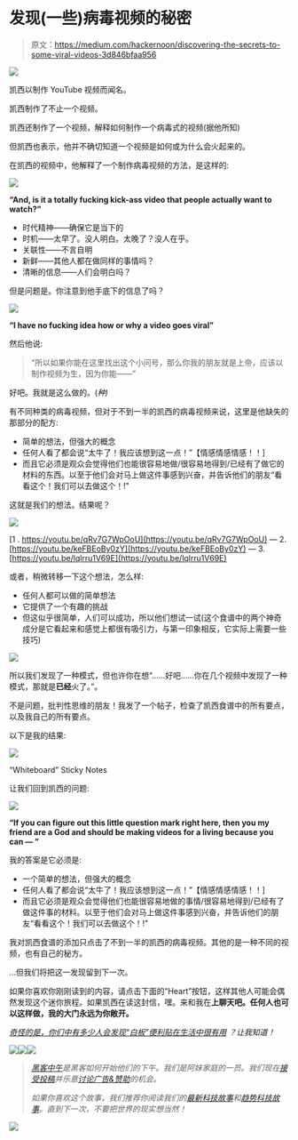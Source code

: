 # 发现(一些)病毒视频的秘密

> 原文：<https://medium.com/hackernoon/discovering-the-secrets-to-some-viral-videos-3d846bfaa956>

[![](img/1ec1b9d4ea5863a2ef0596831dd324c6.png)](https://www.youtube.com/user/caseyneistat)

凯西以制作 YouTube 视频而闻名。

凯西制作了不止一个视频。

凯西还制作了一个视频，解释如何制作一个病毒式的视频(据他所知)

但凯西也表示，他并不确切知道一个视频是如何或为什么会火起来的。

在凯西的视频中，他解释了一个制作病毒视频的方法，是这样的:

[![](img/83f7b1b96ae65f24c6c38e4060727710.png)](https://www.youtube.com/embed/K3zpizyXqfk?rel=0&amp;controls=0&amp;showinfo=0)

**“And, is it a totally fucking kick-ass video that people actually want to watch?”**

*   时代精神——确保它是当下的
*   时机——太早了。没人明白。太晚了？没人在乎。
*   关联性——不言自明
*   新鲜——其他人都在做同样的事情吗？
*   清晰的信息——人们会明白吗？

但是问题是。你注意到他手底下的信息了吗？

[![](img/325d049825d36e13c8c5c5f399f56336.png)](https://youtu.be/K3zpizyXqfk?t=435)

**“I have no fucking idea how or why a video goes viral”**

然后他说:

> “所以如果你能在这里找出这个小问号，那么你我的朋友就是上帝，应该以制作视频为生，因为你能——”

好吧。我就是这么做的。(*种)*

有不同种类的病毒视频，但对于不到一半的凯西的病毒视频来说，这里是他缺失的那部分的配方:

*   简单的想法，但强大的概念
*   任何人看了都会说“太牛了！我应该想到这一点！”【情感情感情感！！]
*   而且它必须是观众会觉得他们也能很容易地做/很容易地得到/已经有了做它的材料的东西。以至于他们会对马上做这件事感到兴奋，并告诉他们的朋友“看看这个！我们可以去做这个！!"

这就是我们的想法。结果呢？

![](img/0dbebcf36c963d2dcfcf32e3eff11853.png)

[1 . https://youtu.be/qRv7G7WpOoU](https://youtu.be/qRv7G7WpOoU) — 2\. [https://youtu.be/keFBEoBy0zY](https://youtu.be/keFBEoBy0zY) — 3\. [https://youtu.be/lqlrru1V69E](https://youtu.be/lqlrru1V69E)

或者，稍微转移一下这个想法，怎么样:

*   任何人都可以做的简单想法
*   它提供了一个有趣的挑战
*   但这似乎很简单，人们可以成功，所以他们想试一试(这个食谱中的两个神奇成分是它看起来和感觉上都很有吸引力，与第一印象相反，它实际上需要一些技巧)

![](img/7522986974a80a0812dd5335c8017f29.png)

所以我们发现了一种模式，但也许你在想“……好吧……你在几个视频中发现了一种模式，那就是**已经**火了。”。

不是问题，批判性思维的朋友！我发了一个帖子，检查了凯西食谱中的所有要点，以及我自己的所有要点。

以下是我的结果:

![](img/20a6e64d3add5fd4286971c0b33b01f2.png)

“Whiteboard” Sticky Notes

让我们回到凯西的问题:

![](img/325d049825d36e13c8c5c5f399f56336.png)

**“If you can figure out this little question mark right here, then you my friend are a God and should be making videos for a living because you can — ”**

我的答案是它必须是:

*   一个简单的想法，但强大的概念
*   任何人看了都会说“太牛了！我应该想到这一点！”【情感情感情感！！]
*   而且它必须是观众会觉得他们也能很容易地做的事情/很容易地得到/已经有了做这件事的材料。以至于他们会对马上做这件事感到兴奋，并告诉他们的朋友“看看这个！我们可以去做这个！!"

我对凯西食谱的添加只点击了不到一半的凯西的病毒视频。其他的是一种不同的视频，也有自己的秘方。

…但我们将把这一发现留到下一次。

如果你喜欢你刚刚读到的内容，请点击下面的“Heart”按钮，这样其他人可能会偶然发现这个迷你旅程。如果凯西在读这封信，嘿。来和我在[](https://www.facebook.com/Greg.Free.Esman)**上聊天吧。任何人也可以这样做，我的大门永远为你敞开。**

*[*奇怪的是，你们中有多少人会发现“白板”便利贴在生活中很有用*](https://docs.google.com/forms/d/e/1FAIpQLSf40i-VS5QHLuaYp2bLSUGUELABiIhxTQ6uXOmvOTygkDXSUQ/viewform?c=0&w=1) *？让我知道！**

*[![](img/50ef4044ecd4e250b5d50f368b775d38.png)](http://bit.ly/HackernoonFB)**[![](img/979d9a46439d5aebbdcdca574e21dc81.png)](https://goo.gl/k7XYbx)**[![](img/2930ba6bd2c12218fdbbf7e02c8746ff.png)](https://goo.gl/4ofytp)*

> *[黑客中午](http://bit.ly/Hackernoon)是黑客如何开始他们的下午。我们是阿妹家庭的一员。我们现在[接受投稿](http://bit.ly/hackernoonsubmission)并乐意[讨论广告&赞助](mailto:partners@amipublications.com)的机会。*
> 
> *如果你喜欢这个故事，我们推荐你阅读我们的[最新科技故事](http://bit.ly/hackernoonlatestt)和[趋势科技故事](https://hackernoon.com/trending)。直到下一次，不要把世界的现实想当然！*

*![](img/be0ca55ba73a573dce11effb2ee80d56.png)*